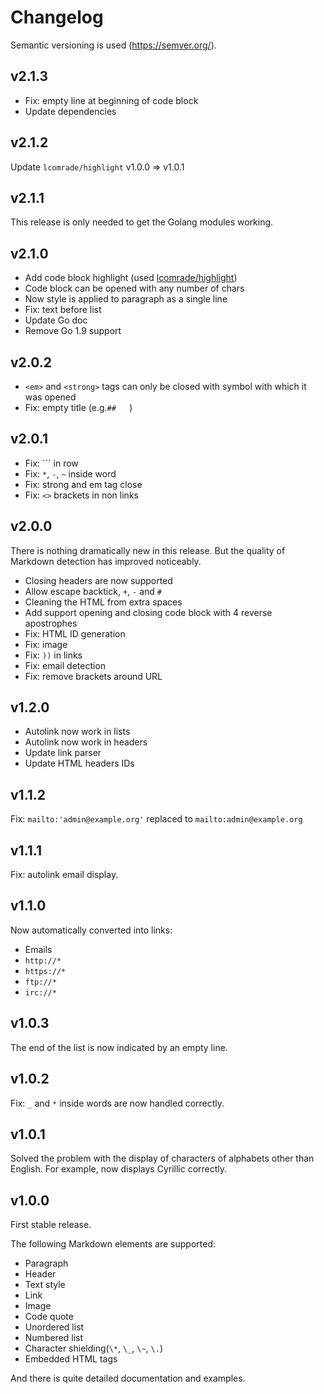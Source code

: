 # Changelog
Semantic versioning is used (https://semver.org/).

## v2.1.3
- Fix: empty line at beginning of code block
- Update dependencies

## v2.1.2
Update `lcomrade/highlight` v1.0.0 => v1.0.1

## v2.1.1
This release is only needed to get the Golang modules working.

## v2.1.0
- Add code block highlight (used [lcomrade/highlight](https://github.com/lcomrade/highlight))
- Code block can be opened with any number of chars
- Now style is applied to paragraph as a single line
- Fix: text before list
- Update Go doc
- Remove Go 1.9 support

## v2.0.2
- `<em>` and `<strong>` tags can only be closed with symbol with which it was opened
- Fix: empty title (e.g.`##   `)

## v2.0.1
- Fix: \`\`\` in row
- Fix: `*`, `-`, `~` inside word
- Fix: strong and em tag close
- Fix: `<>` brackets in non links

## v2.0.0
There is nothing dramatically new in this release.
But the quality of Markdown detection has improved noticeably.

- Closing headers are now supported
- Allow escape backtick, `+`, `-` and `#`
- Cleaning the HTML from extra spaces
- Add support opening and closing code block with 4 reverse apostrophes
- Fix: HTML ID generation
- Fix: image
- Fix: `))` in links
- Fix: email detection
- Fix: remove brackets around URL

## v1.2.0
- Autolink now work in lists
- Autolink now work in headers
- Update link parser
- Update HTML headers IDs

## v1.1.2
Fix: `mailto:'admin@example.org'` replaced to `mailto:admin@example.org`

## v1.1.1
Fix: autolink email display.

## v1.1.0
Now automatically converted into links:
- Emails
- `http://*`
- `https://*`
- `ftp://*`
- `irc://*`

## v1.0.3
The end of the list is now indicated by an empty line.

## v1.0.2
Fix: `_` and `*` inside words are now handled correctly.

## v1.0.1
Solved the problem with the display of characters of alphabets other than English.
For example, now displays Cyrillic correctly.

## v1.0.0
First stable release.

The following Markdown elements are supported:
- Paragraph
- Header
- Text style
- Link
- Image
- Code quote
- Unordered list
- Numbered list
- Character shielding(`\*`, `\_`, `\~`, `\.`)
- Embedded HTML tags

And there is quite detailed documentation and examples.
